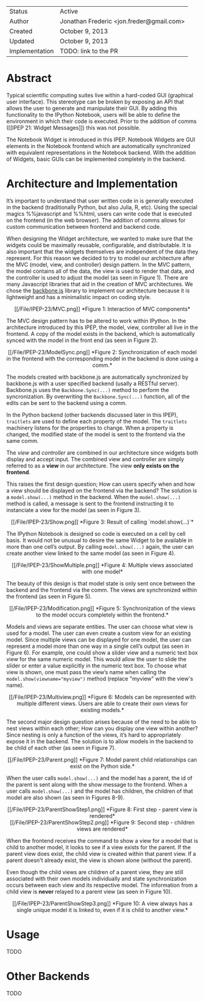 <table>
<tr><td> Status </td><td> Active </td></tr>
<tr><td> Author </td><td> Jonathan Frederic &lt;jon.freder@gmail.com&gt;</td></tr>
<tr><td> Created </td><td> October 9, 2013</td></tr>
<tr><td> Updated </td><td> October 9, 2013</td></tr>
<tr><td> Implementation </td><td> TODO: link to the PR </td></tr>
</table>

# Abstract
Typical scientific computing suites live within a hard-coded GUI (graphical user interface).  This stereotype can be broken by exposing an API that allows the user to generate and manipulate their GUI.  By adding this functionality to the IPython Notebook, users will be able to define the environment in which their code is executed.  Prior to the addition of comms ([[IPEP 21: Widget Messages]]) this was not possible.

The Notebook Widget is introduced in this IPEP.  Notebook Widgets are GUI elements in the Notebook frontend which are automatically synchronized with equivalent representations in the Notebook backend.  With the addition of Widgets, basic GUIs can be implemented completely in the backend.

# Architecture and Implementation
It’s important to understand that user written code in is generally executed in the backend (traditionally Python, but also Julia, R, etc).  Using the special magics %%javascript and %%html, users can write code that is executed on the frontend (in the web browser).  The addition of comms allows for custom communication between frontend and backend code.  

When designing the Widget architecture, we wanted to make sure that the widgets could be maximally reusable, configurable, and distributable.  It is also important that the widgets themselves are independent of the data they represent.  For this reason we decided to try to model our architecture after the MVC (model, view, and controller) design pattern.  In the MVC pattern, the model contains all of the data, the view is used to render that data, and the controller is used to adjust the model (as seen in Figure 1).  There are many Javascript libraries that aid in the creation of MVC architectures.  We chose the [backbone.js](http://backbonejs.org/) library to implement our architecture because it is lightweight and has a minimalistic impact on coding style. 

<center>[[/File/IPEP-23/MVC.png]]  
*Figure 1: Interaction of MVC components*</center>  

The MVC design pattern has to be altered to work within IPython.  In the architecture introduced by this IPEP, the model, view, controller all live in the frontend.  A copy of the model exists in the backend, which is automatically synced with the model in the front end (as seen in Figure 2).  

<center>[[/File/IPEP-23/ModelSync.png]]  
*Figure 2: Synchronization of each model in the frontend with the corresponding model in the backend is done using a comm.*</center>  

The models created with backbone.js are automatically synchronized by backbone.js with a user specified backend (usally a RESTful server).  Backbone.js uses the `Backbone.Sync(...)` method to perform the syncronization. By overwriting the `Backbone.Sync(...)` function, all of the edits can be sent to the backend using a comm.  

In the Python backend (other backends discussed later in this IPEP), `traitlets` are used to define each property of the model.  The `traitlets` machinery listens for the properties to change.  When a property is changed, the modified state of the model is sent to the frontend via the same comm. 

The *view* and *controller* are combined in our architecture since widgets both display and accept input.  The combined view and controller are simply referred to as a **view** in our architecture.  The view **only exists on the frontend**.  

This raises the first design question; How can users specify when and how a view should be displayed on the frontend via the backend?  The solution is a `model.show(...)` method in the backend.  When the `model.show(...)` method is called, a message is sent to the frontend instructing it to instanciate a view for the model (as seen in Figure 3).
 
<center>[[/File/IPEP-23/Show.png]]  
*Figure 3: Result of calling `model.show(...)`*</center>  

The IPython Notebook is designed so code is executed on a cell by cell basis.  It would not be unusual to desire the same Widget to be available in more than one cell’s output.  By calling `model.show(...)` again, the user can create another view linked to the same model (as seen in Figure 4).

<center>[[/File/IPEP-23/ShowMultiple.png]]  
*Figure 4: Multiple views associated with one model*</center>  

The beauty of this design is that model state is only sent once between the backend and the frontend via the comm.  The views are synchronized within the frontend (as seen in Figure 5).

<center>[[/File/IPEP-23/Modification.png]]  
*Figure 5: Synchronization of the views to the model occurs completely within the frontend.*</center>  

Models and views are separate entities.  The user can choose what view is used for a model.  The user can even create a custom view for an existing model.  Since multiple views can be displayed for one model, the user can represent a model more than one way in a single cell’s output (as seen in Figure 6).  For example, one could show a slider view and a numeric text box view for the same numeric model.  This would allow the user to slide the slider or enter a value explicitly in the numeric text box.  To choose what view is shown, one must pass the view’s name when calling the `model.show(viewname="myview")` method (replace "myview" with the view's name).

<center>[[/File/IPEP-23/Multiview.png]]  
*Figure 6: Models can be represented with multiple different views.  Users are able to create their own views for existing models.*</center>  

The second major design question arises because of the need to be able to nest views within each other; How can you display one view within another?  Since nesting is only a function of the views, it’s hard to appropriately expose it in the backend.  The solution is to allow models in the backend to be child of each other (as seen in Figure 7). 

<center>[[/File/IPEP-23/Parent.png]]  
*Figure 7: Model parent child relationships can exist on the Python side.*</center>  

When the user calls `model.show(...)` and the model has a parent, the id of the parent is sent along with the show message to the frontend.  When a user calls `model.show(...)` and the model has children, the children of that model are also shown (as seen in Figures 8-9).  

<center>[[/File/IPEP-23/ParentShowStep1.png]]  
*Figure 8: First step - parent view is rendered*</center>  

<center>[[/File/IPEP-23/ParentShowStep2.png]]  
*Figure 9: Second step - children views are rendered*</center>  

When the frontend receives the command to show a view for a model that is child to another model, it looks to see if a view exists for the parent.  If the parent view does exist, the child view is created within that parent view.  If a parent doesn't already exist, the view is shown alone (without the parent).  

Even though the child views are children of a parent view, they are still associated with their own models individually and state synchronization occurs between each view and its respective model.  The information from a child view is **never** relayed to a parent view (as seen in Figure 10).

<center>[[/File/IPEP-23/ParentShowStep3.png]]  
*Figure 10: A view always has a single unique model it is linked to, even if it is child to another view.*</center>  

# Usage
TODO

# Other Backends
TODO